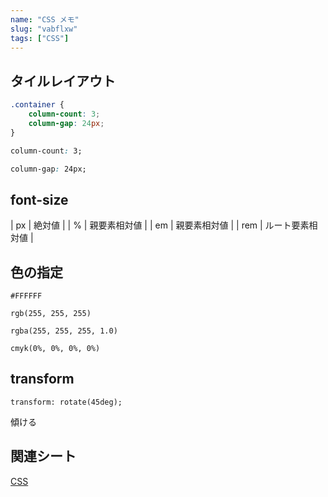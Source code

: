```yaml
---
name: "CSS メモ"
slug: "vabflxw"
tags: ["CSS"]
---
```



## タイルレイアウト

```css
.container {
    column-count: 3;
    column-gap: 24px;
}
```

```css
column-count: 3;
```

```css
column-gap: 24px;
```


## font-size

| px | 絶対値 |
| % | 親要素相対値 |
| em | 親要素相対値 |
| rem |  ルート要素相対値 |

## 色の指定

```
#FFFFFF
```

```
rgb(255, 255, 255)
```

```
rgba(255, 255, 255, 1.0)
```

```
cmyk(0%, 0%, 0%, 0%)
```


## transform

```
transform: rotate(45deg);
```

傾ける


## 関連シート

[CSS](https://hackersheet.com/rrombjd/sheets/gnwtpxa)


